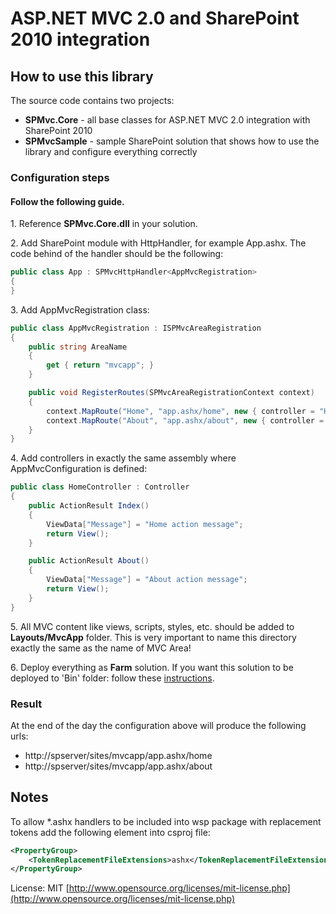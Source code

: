 ASP.NET MVC 2.0 and SharePoint 2010 integration
===============================================

How to use this library
-----------------------

The source code contains two projects:

- **SPMvc.Core** - all base classes for ASP.NET MVC 2.0 integration with SharePoint 2010
- **SPMvcSample** - sample SharePoint solution that shows how to use the library and configure everything correctly

### Configuration steps
#### Follow the following guide.

1\. Reference **SPMvc.Core.dll** in your solution.

2\. Add SharePoint module with HttpHandler, for example App.ashx. The code behind of the handler should be the following:

```cs
public class App : SPMvcHttpHandler<AppMvcRegistration>
{
}
```

3\. Add AppMvcRegistration class:

```cs
public class AppMvcRegistration : ISPMvcAreaRegistration
{
	public string AreaName
	{
		get { return "mvcapp"; }
	}

	public void RegisterRoutes(SPMvcAreaRegistrationContext context)
	{
		context.MapRoute("Home", "app.ashx/home", new { controller = "Home", action = "Index" });
		context.MapRoute("About", "app.ashx/about", new { controller = "Home", action = "About" });
	}
}
```

4\. Add controllers in exactly the same assembly where AppMvcConfiguration is defined:

```cs
public class HomeController : Controller
{
	public ActionResult Index()
	{
		ViewData["Message"] = "Home action message";
		return View();
	}

	public ActionResult About()
	{
		ViewData["Message"] = "About action message";
		return View();
	}
}
```

5\. All MVC content like views, scripts, styles, etc. should be added to **Layouts/MvcApp** folder. This is very important to name this directory exactly the same as the name of MVC Area!

6\. Deploy everything as **Farm** solution. If you want this solution to be deployed to 'Bin' folder: follow these [instructions](https://github.com/vadimi/SharePoint-Mvc/wiki/SharePoint-Mvc-and-'Bin'-deployment).

### Result

At the end of the day the configuration above will produce the following urls:

* http://spserver/sites/mvcapp/app.ashx/home
* http://spserver/sites/mvcapp/app.ashx/about

Notes
-----

To allow *.ashx handlers to be included into wsp package with replacement tokens add the following element into csproj file:

```xml
<PropertyGroup>
	<TokenReplacementFileExtensions>ashx</TokenReplacementFileExtensions>
</PropertyGroup>
```

License: MIT [http://www.opensource.org/licenses/mit-license.php](http://www.opensource.org/licenses/mit-license.php)
